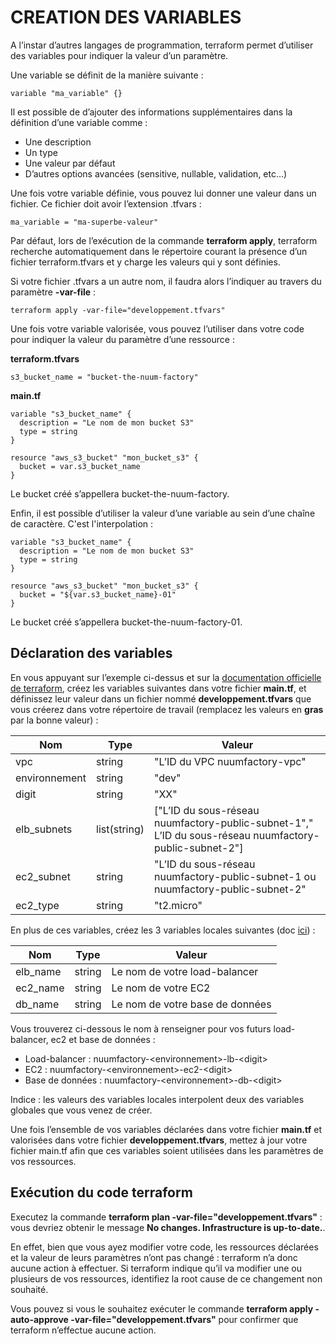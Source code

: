 # CREATION DES VARIABLES

A l’instar d’autres langages de programmation, terraform permet d’utiliser des variables pour indiquer la valeur d’un paramètre.

Une variable se définit de la manière suivante :

```
variable "ma_variable" {}
```

Il est possible de d’ajouter des informations supplémentaires dans la définition d’une variable comme :
- Une description
- Un type
- Une valeur par défaut
- D’autres options avancées (sensitive, nullable, validation, etc…)

Une fois votre variable définie, vous pouvez lui donner une valeur dans un fichier. Ce fichier doit avoir l’extension .tfvars :

```
ma_variable = "ma-superbe-valeur"
```

Par défaut, lors de l’exécution de la commande **terraform apply**, terraform recherche automatiquement dans le répertoire courant la présence d’un fichier terraform.tfvars et y charge les valeurs qui y sont définies.

Si votre fichier .tfvars a un autre nom, il faudra alors l’indiquer au travers du paramètre **-var-file** :

```
terraform apply -var-file="developpement.tfvars"
```

Une fois votre variable valorisée, vous pouvez l’utiliser dans votre code pour indiquer la valeur du paramètre d’une ressource :

**terraform.tfvars**

```
s3_bucket_name = "bucket-the-nuum-factory"
```

**main.tf**

```
variable "s3_bucket_name" {
  description = "Le nom de mon bucket S3"
  type = string
}

resource "aws_s3_bucket" "mon_bucket_s3" {
  bucket = var.s3_bucket_name
}
```

Le bucket créé s’appellera bucket-the-nuum-factory.

Enfin, il est possible d’utiliser la valeur d’une variable au sein d’une chaîne de caractère. C'est l'interpolation :

```
variable "s3_bucket_name" {
  description = "Le nom de mon bucket S3"
  type = string
}

resource "aws_s3_bucket" "mon_bucket_s3" {
  bucket = "${var.s3_bucket_name}-01"
}
```

Le bucket créé s’appellera bucket-the-nuum-factory-01.

## Déclaration des variables

En vous appuyant sur l’exemple ci-dessus et sur la [documentation officielle de terraform](https://developer.hashicorp.com/terraform/language/values/variables), créez les variables suivantes dans votre fichier **main.tf**, et définissez leur valeur dans un fichier nommé **developpement.tfvars** que vous créerez dans votre répertoire de travail (remplacez les valeurs en **gras** par la bonne valeur) :

| Nom           | Type         | Valeur                                                                                                 |
|---------------|--------------|--------------------------------------------------------------------------------------------------------|
| vpc           | string       | "L’ID du VPC nuumfactory-vpc"                                                                          |
| environnement | string       | "dev"                                                                                                  |
| digit         | string       | "XX"                                                                                                   |
| elb_subnets   | list(string) | ["L’ID du sous-réseau nuumfactory-public-subnet-1"," L’ID du sous-réseau nuumfactory-public-subnet-2"] |
| ec2_subnet    | string       | "L’ID du sous-réseau nuumfactory-public-subnet-1 ou nuumfactory-public-subnet-2"                       |
| ec2_type      | string       | "t2.micro"                                                                                             |

En plus de ces variables, créez les 3 variables locales suivantes (doc [ici](https://developer.hashicorp.com/terraform/language/values/locals)) :

| Nom         | Type       | Valeur                                            |
|-------------|------------|---------------------------------------------------|
| elb_name    | string     | Le nom de votre load-balancer                     |
| ec2_name    | string     | Le nom de votre EC2                               |
| db_name     | string     | Le nom de votre base de données                   |

Vous trouverez ci-dessous le nom à renseigner pour vos futurs load-balancer, ec2 et base de données :
- Load-balancer : nuumfactory-\<environnement\>-lb-\<digit\>
- EC2 : nuumfactory-\<environnement\>-ec2-\<digit\>
- Base de données : nuumfactory-\<environnement\>-db-\<digit\>

Indice : les valeurs des variables locales interpolent deux des variables globales que vous venez de créer.

Une fois l’ensemble de vos variables déclarées dans votre fichier **main.tf** et valorisées dans votre fichier **developpement.tfvars**, mettez à jour votre fichier main.tf afin que ces variables soient utilisées dans les paramètres de vos ressources.

## Exécution du code terraform

Executez la commande **terraform plan -var-file="developpement.tfvars"** : vous devriez obtenir le message **No changes. Infrastructure is up-to-date.**.

En effet, bien que vous ayez modifier votre code, les ressources déclarées et la valeur de leurs paramètres n’ont pas changé : terraform n’a donc aucune action à effectuer. Si terraform indique qu’il va modifier une ou plusieurs de vos ressources, identifiez la root cause de ce changement non souhaité.

Vous pouvez si vous le souhaitez exécuter le commande **terraform apply -auto-approve -var-file="developpement.tfvars"** pour confirmer que terraform n’effectue aucune action.